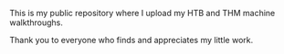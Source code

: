 This is my public repository where I upload my HTB and THM machine walkthroughs.

Thank you to everyone who finds and appreciates my little work.
